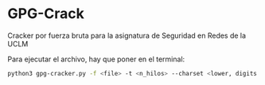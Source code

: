 # GPG-Crack
Cracker por fuerza bruta para la asignatura de Seguridad en Redes de la UCLM

Para ejecutar el archivo, hay que poner en el terminal:

```bash
python3 gpg-cracker.py -f <file> -t <n_hilos> --charset <lower, digits o lower_digits> --max <max_len>
```
